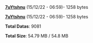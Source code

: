 [**7uYtshnu**](/data/7uYtshnu.txt) (15/12/22 - 06:59)- 1258 bytes

[**7uYtshnu**](/data/7uYtshnu.txt) (15/12/22 - 06:59)- 1258 bytes

**Total Datas**: 9081

**Total Size**: 54.79 MB / 54.8 MB